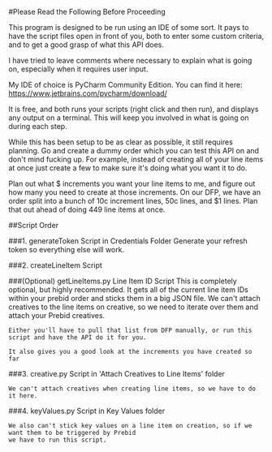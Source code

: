 #Please Read the Following Before Proceeding

This program is designed to be run using an IDE of some sort. It pays to have the script files
open in front of you, both to enter some custom criteria, and to get a good grasp of what this API does.

I have tried to leave comments where necessary to explain what is going on, especially when it requires user input.

My IDE of choice is PyCharm Community Edition. You can find it here:
    https://www.jetbrains.com/pycharm/download/

It is free, and both runs your scripts (right click and then run), and displays any output on a terminal.
This will keep you involved in what is going on during each step.

While this has been setup to be as clear as possible, it still requires planning. Go and create a dummy order which
you can test this API on and don't mind fucking up. For example, instead of creating all of your line items
at once just create a few to make sure it's doing what you want it to do.

Plan out what $ increments you want your line items to me, and figure out how many you need to create at those
increments. On our DFP, we have an order split into a bunch of 10c increment lines, 50c lines, and $1 lines.
Plan that out ahead of doing 449 line items at once.

##Script Order

###1. generateToken Script in Credentials Folder
    Generate your refresh token so everything else will work.

###2. createLineItem Script

###(Optional) getLineItems.py Line Item ID Script
    This is completely optional, but highly recommended. It gets all of the current line item IDs within your prebid
    order and sticks them in a big JSON file. We can't attach creatives to the line items on creative, so we need
    to iterate over them and attach your Prebid creatives.

    Either you'll have to pull that list from DFP manually, or run this script and have the API do it for you.

    It also gives you a good look at the increments you have created so far

###3. creative.py Script in 'Attach Creatives to Line Items' folder

    We can't attach creatives when creating line items, so we have to do it here.

###4. keyValues.py Script in Key Values folder

    We also can't stick key values on a line item on creation, so if we want them to be triggered by Prebid
    we have to run this script.